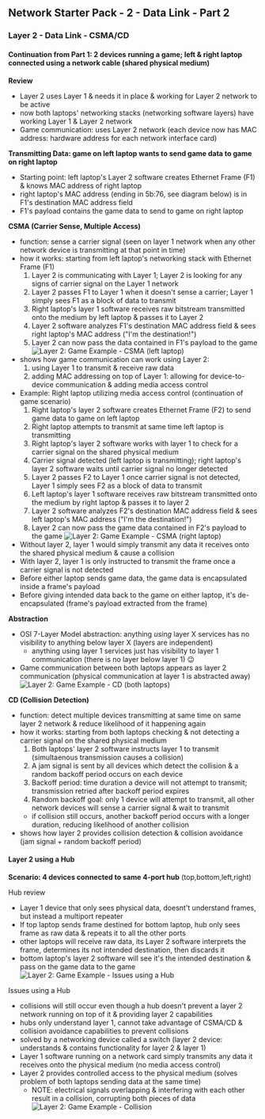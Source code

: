 ## Network Starter Pack - 2 - Data Link - Part 2 ##
### Layer 2 - Data Link - CSMA/CD
#### Continuation from Part 1: 2 devices running a game; left & right laptop connected using a network cable (shared physical medium)
**Review**
* Layer 2 uses Layer 1 & needs it in place & working for Layer 2 network to be active
* now both laptops' networking stacks (networking software layers) have working Layer 1 & Layer 2 network
* Game communication: uses Layer 2 network (each device now has MAC address: hardware address for each network interface card)

**Transmitting Data: game on left laptop wants to send game data to game on right laptop**
* Starting point: left laptop's Layer 2 software creates Ethernet Frame (F1) & knows MAC address of right laptop
* right laptop's MAC address (ending in 5b:76, see diagram below) is in F1's destination MAC address field
* F1's payload contains the game data to send to game on right laptop

**CSMA (Carrier Sense, Multiple Access)**
* function: sense a carrier signal (seen on layer 1 network when any other network device is transmitting at that point in time)
* how it works: starting from left laptop's networking stack with Ethernet Frame (F1)
  1. Layer 2 is communicating with Layer 1; Layer 2 is looking for any signs of carrier signal on the Layer 1 network
  2. Layer 2 passes F1 to Layer 1 when it doesn't sense a carrier; Layer 1 simply sees F1 as a block of data to transmit
  3. Right laptop's layer 1 software receives raw bitstream transmitted onto the medium by left laptop & passes it to Layer 2
  4. Layer 2 software analyzes F1's destination MAC address field & sees right laptop's MAC address ("I'm the destination!")
  5. Layer 2 can now pass the data contained in F1's payload to the game
 ![Layer 2: Game Example - CSMA (left laptop)](https://i.postimg.cc/HsvwMktW/image12.png)
* shows how game communication can work using Layer 2: 
  1. using Layer 1 to transmit & receive raw data
  2. adding MAC addressing on top of Layer 1: allowing for device-to-device communication & adding media access control
* Example: Right laptop utilizing media access control (continuation of game scenario)
  1. Right laptop's layer 2 software creates Ethernet Frame (F2) to send game data to game on left laptop
  2. Right laptop attempts to transmit at same time left laptop is transmitting
  3. Right laptop's layer 2 software works with layer 1 to check for a carrier signal on the shared physical medium
  4. Carrier signal detected (left laptop is transmitting); right laptop's layer 2 software waits until carrier signal no longer detected
  5. Layer 2 passes F2 to Layer 1 once carrier signal is not detected, Layer 1 simply sees F2 as a block of data to transmit
  6. Left laptop's layer 1 software receives raw bitstream transmitted onto the medium by right laptop & passes it to layer 2
  7. Layer 2 software analyzes F2's destination MAC address field & sees left laptop's MAC address ("I'm the destination!")
  8. Layer 2 can now pass the game data contained in F2's payload to the game
![Layer 2: Game Example - CSMA (right laptop)](https://i.postimg.cc/T3h2Kqdf/image14.png)
* Without layer 2, layer 1 would simply transmit any data it receives onto the shared physical medium & cause a collision
* With layer 2, layer 1 is only instructed to transmit the frame once a carrier signal is not detected
* Before either laptop sends game data, the game data is encapsulated inside a frame's payload
* Before giving intended data back to the game on either laptop, it's de-encapsulated (frame's payload extracted from the frame)

**Abstraction** 
* OSI 7-Layer Model abstraction: anything _using_ layer X services has no visibility to anything below layer X (layers are independent)
  * anything using layer 1 services just has visibility to layer 1 communication (there is no layer below layer 1) 😉
* Game communication between both laptops appears as layer 2 communication (physical communication at layer 1 is abstracted away)
![Layer 2: Game Example - CD (both laptops)](https://i.postimg.cc/HxQyJFG7/image15.png)

**CD (Collision Detection)**
* function: detect multiple devices transmitting at same time on same layer 2 network & reduce likelihood of it happening again
* how it works: starting from both laptops checking & not detecting a carrier signal on the shared physical medium
  1. Both laptops' layer 2 software instructs layer 1 to transmit (simultaenous transmission causes a collision)
  2. A jam signal is sent by all devices which detect the collision & a random backoff period occurs on each device
  3. Backoff period: time duration a device will not attempt to transmit; transmission retried after backoff period expires
  4. Random backoff goal: only 1 device will attempt to transmit, all other network devices will sense a carrier signal & wait to transmit
  * if collision still occurs, another backoff period occurs with a longer duration, reducing likelihood of another collision
* shows how layer 2 provides collision detection & collision avoidance (jam signal + random backoff period)

#### Layer 2 using a Hub
**Scenario: 4 devices connected to same 4-port hub** (top,bottom,left,right)

Hub review
* Layer 1 device that only sees physical data, doesnt't understand frames, but instead a multiport repeater
* If top laptop sends frame destined for bottom laptop, hub only sees frame as raw data & repeats it to all the other ports
* other laptops will receive raw data, its Layer 2 software interprets the frame, determines its not intended destination, then discards it 
* bottom laptop's layer 2 software will see it's the intended destination & pass on the game data to the game
![Layer 2: Game Example - Issues using a Hub](https://i.postimg.cc/cC1sPhcL/image16.png) 

Issues using a Hub  
* collisions will still occur even though a hub doesn't prevent a layer 2 network running on top of it & providing layer 2 capabilities
* hubs only understand layer 1, cannot take advantage of CSMA/CD & collision avoidance capabilities to prevent collisions
* solved by a networking device called a switch (layer 2 device: understands & contains functionality for layer 2 & layer 1)
* Layer 1 software running on a network card simply transmits any data it receives onto the physical medium (no media access control)
* Layer 2 provides controlled access to the physical medium (solves problem of both laptops sending data at the same time)
  * NOTE: electrical signals overlapping & interfering with each other result in a collision, corrupting both pieces of data
![Layer 2: Game Example - Collision](https://i.postimg.cc/cLCKkmNF/image10.png)

